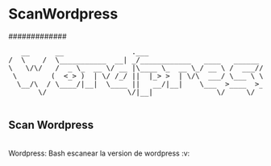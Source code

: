 # ScanWordpress
#############
<html>
  <pre>
   __      __                .___                                   
/  \    /  \___________  __| _/____________   ____   ______ ______
\   \/\/   /  _ \_  __ \/ __ |\____ \_  __ \_/ __ \ /  ___//  ___/
 \        (  <_> )  | \/ /_/ ||  |_> >  | \/\  ___/ \___ \ \___ \ 
  \__/\  / \____/|__|  \____ ||   __/|__|    \___  >____  >____  >
       \/                   \/|__|               \/     \/     \/ 
       </pre>
<h2>Scan Wordpress</h2>
<br>
Wordpress: Bash escanear la version de wordpress :v:
  

</html>
